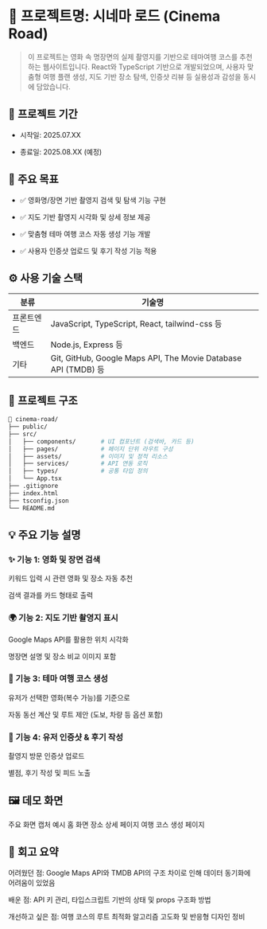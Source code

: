 # 📌 프로젝트명: 시네마 로드 (Cinema Road)

> 이 프로젝트는 영화 속 명장면의 실제 촬영지를 기반으로 테마여행 코스를 추천하는 웹사이트입니다.
> React와 TypeScript 기반으로 개발되었으며, 사용자 맞춤형 여행 플랜 생성, 지도 기반 장소 탐색, 인증샷 리뷰 등 실용성과 감성을 동시에 담았습니다.

## 📆 프로젝트 기간

- 시작일: 2025.07.XX

- 종료일: 2025.08.XX (예정)

## 🎯 주요 목표

- ✅ 영화명/장면 기반 촬영지 검색 및 탐색 기능 구현

- ✅ 지도 기반 촬영지 시각화 및 상세 정보 제공

- ✅ 맞춤형 테마 여행 코스 자동 생성 기능 개발

- ✅ 사용자 인증샷 업로드 및 후기 작성 기능 적용

## ⚙️ 사용 기술 스택

| 분류       | 기술명                                                         |
| ---------- | -------------------------------------------------------------- |
| 프론트엔드 | JavaScript, TypeScript, React, tailwind-css 등                 |
| 백엔드     | Node.js, Express 등                                            |
| 기타       | Git, GitHub, Google Maps API, The Movie Database API (TMDB) 등 |

## 🧱 프로젝트 구조

```bash
📁 cinema-road/
├── public/
├── src/
│   ├── components/       # UI 컴포넌트 (검색바, 카드 등)
│   ├── pages/            # 페이지 단위 라우트 구성
│   ├── assets/           # 이미지 및 정적 리소스
│   ├── services/         # API 연동 로직
│   ├── types/            # 공통 타입 정의
│   └── App.tsx
├── .gitignore
├── index.html
├── tsconfig.json
└── README.md
```

## 💡 주요 기능 설명

### ✨ 기능 1: 영화 및 장면 검색

키워드 입력 시 관련 영화 및 장소 자동 추천

검색 결과를 카드 형태로 출력

### 🌍 기능 2: 지도 기반 촬영지 표시

Google Maps API를 활용한 위치 시각화

명장면 설명 및 장소 비교 이미지 포함

### 🧭 기능 3: 테마 여행 코스 생성

유저가 선택한 영화(복수 가능)를 기준으로

자동 동선 계산 및 루트 제안 (도보, 차량 등 옵션 포함)

### 📸 기능 4: 유저 인증샷 & 후기 작성

촬영지 방문 인증샷 업로드

별점, 후기 작성 및 피드 노출

## 🖼️ 데모 화면

주요 화면 캡처 예시
홈 화면
장소 상세 페이지
여행 코스 생성 페이지

## 🧠 회고 요약

어려웠던 점: Google Maps API와 TMDB API의 구조 차이로 인해 데이터 동기화에 어려움이 있었음

배운 점: API 키 관리, 타입스크립트 기반의 상태 및 props 구조화 방법

개선하고 싶은 점: 여행 코스의 루트 최적화 알고리즘 고도화 및 반응형 디자인 정비
